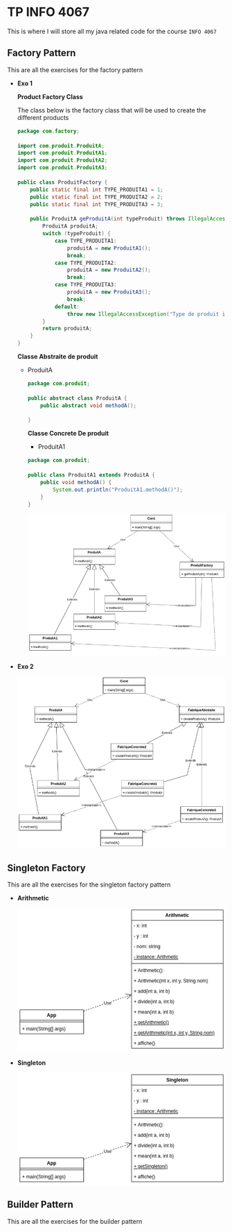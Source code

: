 # TP INFO 4067

This is where I will store all my java related code for the course `INFO 4067`

## Factory Pattern

This are all the exercises for the factory pattern

- **Exo 1**

    **Product Factory Class**

    The class below is the factory class that will be used to create the different products

    ```java
    package com.factory;

    import com.produit.ProduitA;
    import com.produit.ProduitA1;
    import com.produit.ProduitA2;
    import com.produit.ProduitA3;

    public class ProduitFactory {
        public static final int TYPE_PRODUITA1 = 1;
        public static final int TYPE_PRODUITA2 = 2;
        public static final int TYPE_PRODUITA3 = 3;

        public ProduitA geProduitA(int typeProduit) throws IllegalAccessException{
            ProduitA produitA;
            switch (typeProduit) {
                case TYPE_PRODUITA1:
                    produitA = new ProduitA1();
                    break;
                case TYPE_PRODUITA2:
                    produitA = new ProduitA2();
                    break;
                case TYPE_PRODUITA3:
                    produitA = new ProduitA3();
                    break;
                default:
                    throw new IllegalAccessException("Type de produit inconnu");
            }
            return produitA;
        }
    }
    ```

    **Classe Abstraite de produit**

  - ProduitA

    ```java
    package com.produit;

    public abstract class ProduitA {
        public abstract void methodA();
        
    }

    ```

    **Classe Concrete De produit**

    - ProduitA1

    ```java
    package com.produit;

    public class ProduitA1 extends ProduitA {
        public void methodA() {
            System.out.println("ProduitA1.methodA()");
        }
    }
    ```

    ![Image](./Factory%20Pattern/Exo%201/diagram.png "diagram")
- **Exo 2**

    ![Image](./Factory%20Pattern/Exo%202/diagram.png "diagram")

## Singleton Factory

This are all the exercises for the singleton factory pattern

- **Arithmetic**

    ![Image](./Singleton%20Pattern/Arithmetic/diagram.png "diagram")

- **Singleton**

    ![Image](./Singleton%20Pattern/Singleton/diagram.png "diagram")

## Builder Pattern

This are all the exercises for the builder pattern
